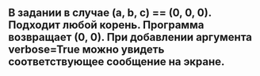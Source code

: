 ## В задании в случае (a, b, c) == (0, 0, 0). Подходит любой корень. Программа возвращает (0, 0). При добавлении аргумента verbose=True можно увидеть соответствующее сообщение на экране. 